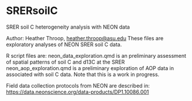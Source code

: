 # SRERsoilC
SRER soil C heterogeneity analysis with NEON data

Author: Heather Throop, heather.throop@asu.edu
These files are exploratory analyses of NEON SRER soil C data. 

R script files are:
neon_data_exploration.qmd is an preliminary assessment of spatial patterns of soil C and d13C at the SRER
neon_aop_exploration.qmd is a preliminary exploration of AOP data in associated with soil C data. Note that this is a work in progress.

Field data collection protocols from NEON are described in:
https://data.neonscience.org/data-products/DP1.10086.001
